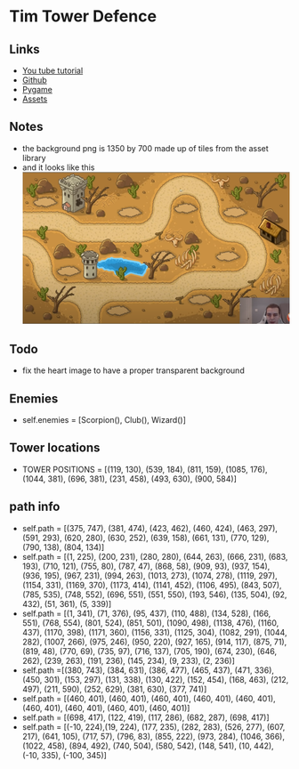# Tim Tower Defence 
## Links 
* [You tube tutorial](https://www.youtube.com/watch?v=iLHAKXQBOoA)
* [Github](https://github.com/techwithtim/Tower-Defense-Game)
* [Pygame](https://www.pygame.org/news)
* [Assets](https://craftpix.net/product/tower-defense-2d-game-kit/)

## Notes
* the background png is 1350 by 700 made up of tiles from the asset library 
* and it looks like this ![Background](../resources/Picture1.png)
## Todo 
* fix the heart image to have a proper transparent background

## Enemies 
* self.enemies = [Scorpion(), Club(), Wizard()]

## Tower locations
* TOWER POSITIONS = [(119, 130), (539, 184), (811, 159), (1085, 176), (1044, 381), (696, 381), (231, 458), (493, 630), (900, 584)]

## path info 
* self.path = [(375, 747), (381, 474), (423, 462), (460, 424), (463, 297), (591, 293), (620, 280), (630, 252), (639, 158), (661, 131), (770, 129), (790, 138), (804, 134)]
* self.path = [(1, 225), (200, 231), (280, 280), (644, 263), (666, 231), (683, 193), (710, 121), (755, 80), (787, 47), (868, 58), (909, 93), (937, 154), (936, 195), (967, 231), (994, 263), (1013, 273), (1074, 278), (1119, 297), (1154, 331), (1169, 370), (1173, 414), (1141, 452), (1106, 495), (843, 507), (785, 535), (748, 552), (696, 551), (551, 550), (193, 546), (135, 504), (92, 432), (51, 361), (5, 339)] 
* self.path = [(1, 341), (71, 376), (95, 437), (110, 488), (134, 528), (166, 551), (768, 554), (801, 524), (851, 501), (1090, 498), (1138, 476), (1160, 437), (1170, 398), (1171, 360), (1156, 331), (1125, 304), (1082, 291), (1044, 282), (1007, 266), (975, 246), (950, 220), (927, 165), (914, 117), (875, 71), (819, 48), (770, 69), (735, 97), (716, 137), (705, 190), (674, 230), (646, 262), (239, 263), (191, 236), (145, 234), (9, 233), (2, 236)]
* self.path =[(380, 743), (384, 631), (386, 477), (465, 437), (471, 336), (450, 301), (153, 297), (131, 338), (130, 422), (152, 454), (168, 463), (212, 497), (211, 590), (252, 629), (381, 630), (377, 741)]
* self.path = [(460, 401), (460, 401), (460, 401), (460, 401), (460, 401), (460, 401), (460, 401), (460, 401), (460, 401)]
* self.path = [(698, 417), (122, 419), (117, 286), (682, 287), (698, 417)]
* self.path = [(-10, 224),(19, 224), (177, 235), (282, 283), (526, 277), (607, 217), (641, 105), (717, 57), (796, 83), (855, 222), (973, 284), (1046, 366), (1022, 458), (894, 492), (740, 504), (580, 542), (148, 541), (10, 442), (-10, 335), (-100, 345)]
